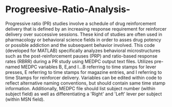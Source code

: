 # Progreesive-Ratio-Analysis-
Progressive ratio (PR) studies involve a schedule of drug reinforcement delivery that is defined by an increasing response requirement for reinforcer delivery over successive sessions. These kind of studies are often used in pharmacology or behavioral science fields in order to asses drug potency or possible addiction and the subsequent behavior involved. This code (developed for MATLAB) specifically analyzes behavioral microstructures such as the post-reinforcement pauses (PRP) and ratio-based response rates (RBRR) during a PR study using MEDPC output text files. Utilizes pre-named MEDPC variables B, E,and I...B referring to time stamps for lever presses, E referring to time stamps for magazine entries, and I referring to time Stamps for reinforcer delivery. Variables can be edited within code to reflect alternative naming conventions, but should contain same time stamp information. Additionally, MEDPC file should list subject number (within subject field) as well as differentiating a 'Right' and 'Left' lever per subject (within MSN field). 
